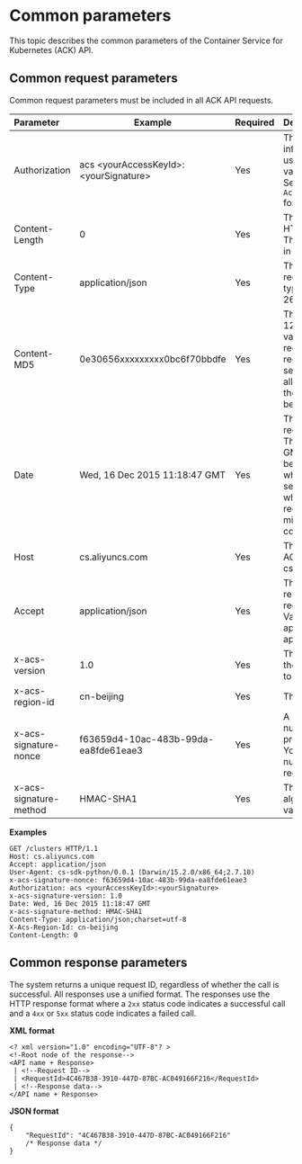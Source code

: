 # Common parameters

This topic describes the common parameters of the Container Service for Kubernetes \(ACK\) API.

## Common request parameters

Common request parameters must be included in all ACK API requests.

|Parameter|Example|Required|Description|
|:--------|-------|--------|:----------|
|Authorization|acs <yourAccessKeyId\>:<yourSignature\>|Yes|The authentication information that is used to verify the validity of the request. Set the value in the `AccessKeyId:Signature` format.|
|Content-Length|0|Yes|The length of the HTTP request body. The length is defined in RFC 2616.|
|Content-Type|application/json|Yes|The type of the HTTP request body. The type is defined in RFC 2616.|
|Content-MD5|0e30656xxxxxxxxx0bc6f70bbdfe|Yes|The Base64-encoded 128-bit MD5 hash value of the HTTP request body. We recommend that you set this parameter for all requests to prevent the requests from being tampered with.|
|Date|Wed, 16 Dec 2015 11:18:47 GMT|Yes|The time when the request was created. The time must be in GMT. If the deviation between the time when the request was sent and the time when the request was received exceeds 15 minutes, the request is considered invalid.|
|Host|cs.aliyuncs.com|Yes|The endpoint of the ACK API, for example, cs.aliyuncs.com.|
|Accept|application/json|Yes|The type of the response that is required by the client. Valid values: application/json and application/xml.|
|x-acs-version|1.0|Yes|The version number of the API. Set the value to 2015-12-15.|
|x-acs-region-id|cn-beijing|Yes|The ID of the region.|
|x-acs-signature-nonce|f63659d4-10ac-483b-99da-ea8fde61eae3|Yes|A unique, random number that is used to prevent replay attacks. You must use different numbers for different requests.|
|x-acs-signature-method|HMAC-SHA1|Yes|The signature algorithm. Set the value to HMAC-SHA1.|

**Examples**

```
GET /clusters HTTP/1.1
Host: cs.aliyuncs.com
Accept: application/json
User-Agent: cs-sdk-python/0.0.1 (Darwin/15.2.0/x86_64;2.7.10)
x-acs-signature-nonce: f63659d4-10ac-483b-99da-ea8fde61eae3
Authorization: acs <yourAccessKeyId>:<yourSignature>
x-acs-signature-version: 1.0
Date: Wed, 16 Dec 2015 11:18:47 GMT
x-acs-signature-method: HMAC-SHA1
Content-Type: application/json;charset=utf-8
X-Acs-Region-Id: cn-beijing
Content-Length: 0
```

## Common response parameters

The system returns a unique request ID, regardless of whether the call is successful. All responses use a unified format. The responses use the HTTP response format where a `2xx` status code indicates a successful call and a `4xx` or `5xx` status code indicates a failed call.

**XML format**

```
<? xml version="1.0" encoding="UTF-8"? >
<!-Root node of the response-->
<API name + Response>
 | <!--Request ID-->
 | <RequestId>4C467B38-3910-447D-87BC-AC049166F216</RequestId>
 | <!--Response data-->
</API name + Response>
```

**JSON format**

```
{
    "RequestId": "4C467B38-3910-447D-87BC-AC049166F216"
    /* Response data */
}
```

